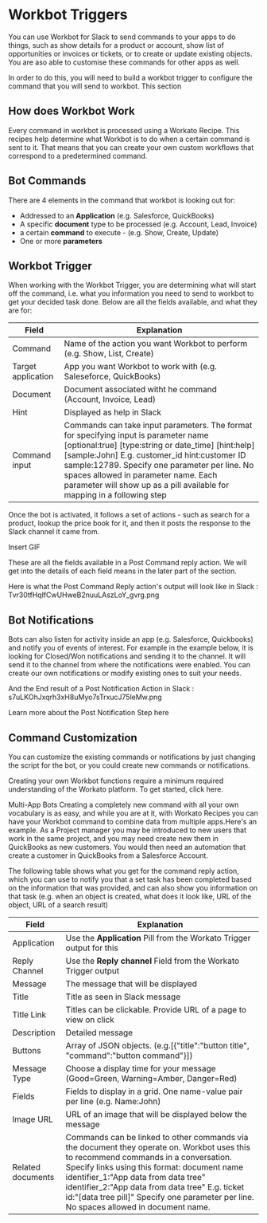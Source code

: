 # Workbot Triggers
You can use Workbot for Slack to send commands to your apps to do things, such as show details for a product or account, show list of opportunities or invoices or tickets, or to create or update existing objects. You are aso able to customise these commands for other apps as well.

In order to do this, you will need to build a workbot trigger to configure the command that you will send to workbot. This section 

## How does Workbot Work

Every command in workbot is processed using a Workato Recipe. This recipes help determine what Workbot is to do when a certain command is sent to it. That means that you can create your own custom workflows that correspond to a predetermined command.


## Bot Commands
There are 4 elements in the command that workbot is looking out for:
* Addressed to an **Application** (e.g. Salesforce, QuickBooks) 
* A specific **document** type to be processed (e.g. Account, Lead, Invoice)
* a certain **command** to execute - (e.g. Show, Create, Update)
* One or more **parameters**

## Workbot Trigger

When working with the Workbot Trigger, you are determining what will start off the command, i.e. what you information you need to send to workbot to get your decided task done. Below are all the fields available, and what they are for:

|Field   |Explanation   |
|---|---|
|Command   |Name of the action you want Workbot to perform (e.g. Show, List, Create)|
|Target application   |App you want Workbot to work with (e.g. Saleseforce, QuickBooks)|
|Document   |Document associated witht he command (Account, Invoice, Lead)   |
|Hint|Displayed as help in Slack|
|Command input |Commands can take input parameters. The format for specifying input is parameter name \[optional:true]  \[type:string or date_time]   \[hint:help]   \[sample:John] E.g. customer_id hint:customer ID sample:12789. Specify one parameter per line. No spaces allowed in parameter name. Each parameter will show up as a pill available for mapping in a following step|

Once the bot is activated, it follows a set of actions - such as search for a product, lookup the price book for it, and then it posts the response to the Slack channel it came from.

Insert GIF

These are all the fields available in a Post Command reply action. We will get into the details of each field means in the later part of the section.


Here is what the Post Command Reply action's output will look like in Slack : 
Tvr30tfHqlfCwUHweB2nuuLAszLoY_gvrg.png


## Bot Notifications
Bots can also listen for activity inside an app (e.g. Salesforce, Quickbooks) and notify you of events of interest. For example in the example below, it is looking for Closed/Won notifications and sending it to the channel. It will send it to the channel from where the notifications were enabled. You can create our own notifications or modify existing ones to suit your needs.




And the End result of a Post Notification Action in Slack :
s7uLKOhJxqrh3xH8uMyo7sTrxucJ75leMw.png

Learn more about the Post Notification Step here



## Command Customization
You can customize the existing commands or notifications by just changing the script for the bot, or you could create new commands or notifications.



Creating your own Workbot functions require a minimum required understanding of the Workato platform. To get started, click here.



Multi-App Bots
Creating a completely new command with all your own vocabulary is as easy, and while you are at it, with Workato Recipes you can have your Workbot command to combine data from multiple apps.Here's an example. As a Project manager you may be introduced to new users that work in the same project, and you may need create new them in QuickBooks as new customers. You would then need an automation that create a customer in QuickBooks from a Salesforce Account. 



The following table shows what you get for the command reply action, which you can use to notify you that a set task has been completed based on the information that was provided, and can also show you information on that task (e.g. when an object is created, what does it look like, URL of the object, URL of a search result)

|Field   |Explanation   |
|---|---|
|Application|Use the **Application** Pill from the Workato Trigger output for this|
|Reply Channel|Use the **Reply channel** Field from the Workato Trigger output|
|Message|The message that will be displayed|
|Title|Title as seen in Slack message|
|Title Link|Titles can be clickable. Provide URL of a page to view on click|
|Description|Detailed message|
|Buttons|Array of JSON objects. (e.g.\[{"title":"button title", "command":"button command"}])|
|Message Type|Choose a display time for your message (Good=Green, Warning=Amber, Danger=Red)|
|Fields|Fields to display in a grid. One name-value pair per line (e.g. Name:John)
|Image URL|URL of an image that will be displayed below the message
|Related documents|Commands can be linked to other commands via the document they operate on. Workbot uses this to recommend commands in a conversation. Specify links using this format: document name identifier_1:"App data from data tree" identifier_2:"App data from data tree" E.g. ticket id:"[data tree pill]" Specify one parameter per line. No spaces allowed in document name.|


